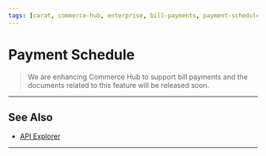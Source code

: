 ```yaml
---
tags: [carat, commerce-hub, enterprise, bill-payments, payment-schedule]
---
```


# Payment Schedule

<!-- theme: danger -->
> We are enhancing Commerce Hub to support bill payments and the documents related to this feature will be released soon.

---

## See Also

- [API Explorer](../api/?type=post&path=/payments/v1/charges)

---